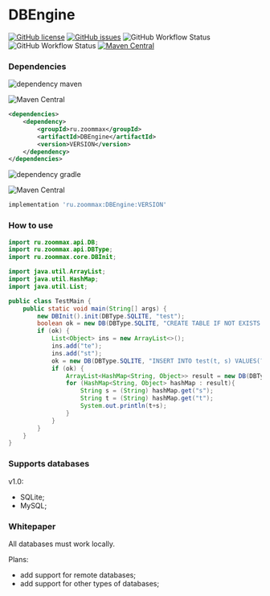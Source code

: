 # DBEngine
[![GitHub license](https://img.shields.io/github/license/ZooMMaX/DBEngine?style=plastic)](https://github.com/ZooMMaX/DBEngine/blob/release/LICENSE)
[![GitHub issues](https://img.shields.io/github/issues/ZooMMaX/DBEngine?style=plastic)](https://github.com/ZooMMaX/DBEngine/issues)
![GitHub Workflow Status](https://img.shields.io/github/workflow/status/ZooMMaX/DBEngine/Build?style=plastic)
![GitHub Workflow Status](https://img.shields.io/github/workflow/status/ZooMMaX/DBEngine/Maven%20Package?style=plastic)
[![Maven Central](https://img.shields.io/maven-central/v/ru.zoommax/DBEngine.svg?label=Maven%20Central&style=plastic)](https://search.maven.org/search?q=g:%22ru.zoommax%22%20AND%20a:%22DBEngine%22)


### Dependencies
![dependency maven](https://img.shields.io/badge/DEPENDENCY-Maven-C71A36?style=plastic&logo=apachemaven)

![Maven Central](https://img.shields.io/maven-central/v/ru.zoommax/DBEngine?color=blue&label=version&style=plastic)
```xml
<dependencies>
    <dependency>
        <groupId>ru.zoommax</groupId>
        <artifactId>DBEngine</artifactId>
        <version>VERSION</version>
    </dependency>
</dependencies>
```

![dependency gradle](https://img.shields.io/badge/DEPENDENCY-Gradle-02303A?style=plastic&logo=gradle)

![Maven Central](https://img.shields.io/maven-central/v/ru.zoommax/DBEngine?color=blue&label=version&style=plastic)
```groovy
implementation 'ru.zoommax:DBEngine:VERSION'
```

### How to use

```java
import ru.zoommax.api.DB;
import ru.zoommax.api.DBType;
import ru.zoommax.core.DBInit;

import java.util.ArrayList;
import java.util.HashMap;
import java.util.List;

public class TestMain {
    public static void main(String[] args) {
        new DBInit().init(DBType.SQLITE, "test");
        boolean ok = new DB(DBType.SQLITE, "CREATE TABLE IF NOT EXISTS test(t TEXT, s TEXT);", null).execSQL();
        if (ok) {
            List<Object> ins = new ArrayList<>();
            ins.add("te");
            ins.add("st");
            ok = new DB(DBType.SQLITE, "INSERT INTO test(t, s) VALUES(?, ?);", ins).execSQL();
            if (ok) {
                ArrayList<HashMap<String, Object>> result = new DB(DBType.SQLITE, "SELECT * FROM test;", null).getMultiResultSet();
                for (HashMap<String, Object> hashMap : result){
                    String s = (String) hashMap.get("s");
                    String t = (String) hashMap.get("t");
                    System.out.println(t+s);
                }
            }
        }
    }
}
```
### Supports databases

v1.0:
- SQLite;
- MySQL;

### Whitepaper

All databases must work locally.

Plans:
- add support for remote databases;
- add support for other types of databases;